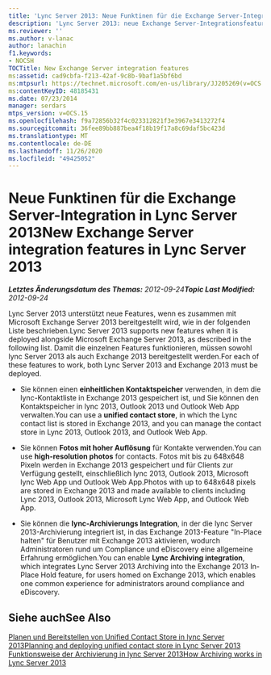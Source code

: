 ```yaml
---
title: 'Lync Server 2013: Neue Funktinen für die Exchange Server-Integration'
description: 'Lync Server 2013: neue Exchange Server-Integrationsfeatures.'
ms.reviewer: ''
ms.author: v-lanac
author: lanachin
f1.keywords:
- NOCSH
TOCTitle: New Exchange Server integration features
ms:assetid: cad9cbfa-f213-42af-9c8b-9baf1a5bf6bd
ms:mtpsurl: https://technet.microsoft.com/en-us/library/JJ205269(v=OCS.15)
ms:contentKeyID: 48185431
ms.date: 07/23/2014
manager: serdars
mtps_version: v=OCS.15
ms.openlocfilehash: f9a72856b32f4c023312821f3e3967e3413272f4
ms.sourcegitcommit: 36fee89bb887bea4f18b19f17a8c69daf5bc423d
ms.translationtype: MT
ms.contentlocale: de-DE
ms.lasthandoff: 11/26/2020
ms.locfileid: "49425052"
---
```

# <a name="new-exchange-server-integration-features-in-lync-server-2013"></a><span data-ttu-id="2e615-103">Neue Funktinen für die Exchange Server-Integration in Lync Server 2013</span><span class="sxs-lookup"><span data-stu-id="2e615-103">New Exchange Server integration features in Lync Server 2013</span></span>

<div data-xmlns="http://www.w3.org/1999/xhtml">

<div class="topic" data-xmlns="http://www.w3.org/1999/xhtml" data-msxsl="urn:schemas-microsoft-com:xslt" data-cs="https://msdn.microsoft.com/">

<div data-asp="https://msdn2.microsoft.com/asp">



</div>

<div id="mainSection">

<div id="mainBody"><span data-ttu-id="2e615-104">

<span> </span></span><span class="sxs-lookup"><span data-stu-id="2e615-104">

<span> </span></span></span>

<span data-ttu-id="2e615-105">_**Letztes Änderungsdatum des Themas:** 2012-09-24_</span><span class="sxs-lookup"><span data-stu-id="2e615-105">_**Topic Last Modified:** 2012-09-24_</span></span>

<span data-ttu-id="2e615-106">Lync Server 2013 unterstützt neue Features, wenn es zusammen mit Microsoft Exchange Server 2013 bereitgestellt wird, wie in der folgenden Liste beschrieben.</span><span class="sxs-lookup"><span data-stu-id="2e615-106">Lync Server 2013 supports new features when it is deployed alongside Microsoft Exchange Server 2013, as described in the following list.</span></span> <span data-ttu-id="2e615-107">Damit die einzelnen Features funktionieren, müssen sowohl lync Server 2013 als auch Exchange 2013 bereitgestellt werden.</span><span class="sxs-lookup"><span data-stu-id="2e615-107">For each of these features to work, both Lync Server 2013 and Exchange 2013 must be deployed.</span></span>

  - <span data-ttu-id="2e615-108">Sie können einen **einheitlichen Kontaktspeicher** verwenden, in dem die lync-Kontaktliste in Exchange 2013 gespeichert ist, und Sie können den Kontaktspeicher in lync 2013, Outlook 2013 und Outlook Web App verwalten.</span><span class="sxs-lookup"><span data-stu-id="2e615-108">You can use a **unified contact store**, in which the Lync contact list is stored in Exchange 2013, and you can manage the contact store in Lync 2013, Outlook 2013, and Outlook Web App.</span></span>

  - <span data-ttu-id="2e615-109">Sie können **Fotos mit hoher Auflösung** für Kontakte verwenden.</span><span class="sxs-lookup"><span data-stu-id="2e615-109">You can use **high-resolution photos** for contacts.</span></span> <span data-ttu-id="2e615-110">Fotos mit bis zu 648x648 Pixeln werden in Exchange 2013 gespeichert und für Clients zur Verfügung gestellt, einschließlich lync 2013, Outlook 2013, Microsoft lync Web App und Outlook Web App.</span><span class="sxs-lookup"><span data-stu-id="2e615-110">Photos with up to 648x648 pixels are stored in Exchange 2013 and made available to clients including Lync 2013, Outlook 2013, Microsoft Lync Web App, and Outlook Web App.</span></span>

  - <span data-ttu-id="2e615-111">Sie können die **lync-Archivierungs Integration**, in der die lync Server 2013-Archivierung integriert ist, in das Exchange 2013-Feature "In-Place halten" für Benutzer mit Exchange 2013 aktivieren, wodurch Administratoren rund um Compliance und eDiscovery eine allgemeine Erfahrung ermöglichen.</span><span class="sxs-lookup"><span data-stu-id="2e615-111">You can enable **Lync Archiving integration**, which integrates Lync Server 2013 Archiving into the Exchange 2013 In-Place Hold feature, for users homed on Exchange 2013, which enables one common experience for administrators around compliance and eDiscovery.</span></span>

<div>

## <a name="see-also"></a><span data-ttu-id="2e615-112">Siehe auch</span><span class="sxs-lookup"><span data-stu-id="2e615-112">See Also</span></span>


[<span data-ttu-id="2e615-113">Planen und Bereitstellen von Unified Contact Store in lync Server 2013</span><span class="sxs-lookup"><span data-stu-id="2e615-113">Planning and deploying unified contact store in Lync Server 2013</span></span>](lync-server-2013-planning-and-deploying-unified-contact-store.md)  
[<span data-ttu-id="2e615-114">Funktionsweise der Archivierung in lync Server 2013</span><span class="sxs-lookup"><span data-stu-id="2e615-114">How Archiving works in Lync Server 2013</span></span>](lync-server-2013-how-archiving-works.md)  
  

<span data-ttu-id="2e615-115"></div>

</div>

<span> </span>

</div>

</div>

</span><span class="sxs-lookup"><span data-stu-id="2e615-115"></div>

</div>

<span> </span>

</div>

</div>

</span></span></div>

